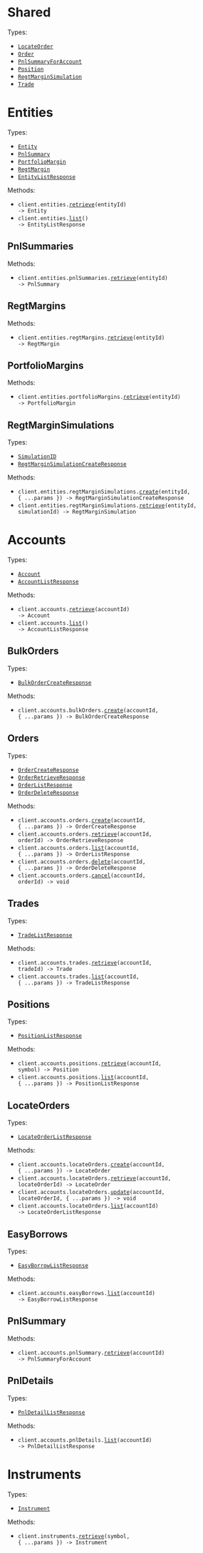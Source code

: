 # Shared

Types:

- <code><a href="./src/resources/shared.ts">LocateOrder</a></code>
- <code><a href="./src/resources/shared.ts">Order</a></code>
- <code><a href="./src/resources/shared.ts">PnlSummaryForAccount</a></code>
- <code><a href="./src/resources/shared.ts">Position</a></code>
- <code><a href="./src/resources/shared.ts">RegtMarginSimulation</a></code>
- <code><a href="./src/resources/shared.ts">Trade</a></code>

# Entities

Types:

- <code><a href="./src/resources/entities/entities.ts">Entity</a></code>
- <code><a href="./src/resources/entities/entities.ts">PnlSummary</a></code>
- <code><a href="./src/resources/entities/entities.ts">PortfolioMargin</a></code>
- <code><a href="./src/resources/entities/entities.ts">RegtMargin</a></code>
- <code><a href="./src/resources/entities/entities.ts">EntityListResponse</a></code>

Methods:

- <code title="get /entities/{entity_id}">client.entities.<a href="./src/resources/entities/entities.ts">retrieve</a>(entityId) -> Entity</code>
- <code title="get /entities">client.entities.<a href="./src/resources/entities/entities.ts">list</a>() -> EntityListResponse</code>

## PnlSummaries

Methods:

- <code title="get /entities/{entity_id}/pnl-summary">client.entities.pnlSummaries.<a href="./src/resources/entities/pnl-summaries.ts">retrieve</a>(entityId) -> PnlSummary</code>

## RegtMargins

Methods:

- <code title="get /entities/{entity_id}/regt-margin">client.entities.regtMargins.<a href="./src/resources/entities/regt-margins.ts">retrieve</a>(entityId) -> RegtMargin</code>

## PortfolioMargins

Methods:

- <code title="get /entities/{entity_id}/portfolio-margin">client.entities.portfolioMargins.<a href="./src/resources/entities/portfolio-margins.ts">retrieve</a>(entityId) -> PortfolioMargin</code>

## RegtMarginSimulations

Types:

- <code><a href="./src/resources/entities/regt-margin-simulations.ts">SimulationID</a></code>
- <code><a href="./src/resources/entities/regt-margin-simulations.ts">RegtMarginSimulationCreateResponse</a></code>

Methods:

- <code title="post /entities/{entity_id}/regt-margin-simulations">client.entities.regtMarginSimulations.<a href="./src/resources/entities/regt-margin-simulations.ts">create</a>(entityId, { ...params }) -> RegtMarginSimulationCreateResponse</code>
- <code title="get /entities/{entity_id}/regt-margin-simulations/{simulation_id}">client.entities.regtMarginSimulations.<a href="./src/resources/entities/regt-margin-simulations.ts">retrieve</a>(entityId, simulationId) -> RegtMarginSimulation</code>

# Accounts

Types:

- <code><a href="./src/resources/accounts/accounts.ts">Account</a></code>
- <code><a href="./src/resources/accounts/accounts.ts">AccountListResponse</a></code>

Methods:

- <code title="get /accounts/{account_id}">client.accounts.<a href="./src/resources/accounts/accounts.ts">retrieve</a>(accountId) -> Account</code>
- <code title="get /accounts">client.accounts.<a href="./src/resources/accounts/accounts.ts">list</a>() -> AccountListResponse</code>

## BulkOrders

Types:

- <code><a href="./src/resources/accounts/bulk-orders.ts">BulkOrderCreateResponse</a></code>

Methods:

- <code title="post /accounts/{account_id}/bulk-orders">client.accounts.bulkOrders.<a href="./src/resources/accounts/bulk-orders.ts">create</a>(accountId, { ...params }) -> BulkOrderCreateResponse</code>

## Orders

Types:

- <code><a href="./src/resources/accounts/orders.ts">OrderCreateResponse</a></code>
- <code><a href="./src/resources/accounts/orders.ts">OrderRetrieveResponse</a></code>
- <code><a href="./src/resources/accounts/orders.ts">OrderListResponse</a></code>
- <code><a href="./src/resources/accounts/orders.ts">OrderDeleteResponse</a></code>

Methods:

- <code title="post /accounts/{account_id}/orders">client.accounts.orders.<a href="./src/resources/accounts/orders.ts">create</a>(accountId, { ...params }) -> OrderCreateResponse</code>
- <code title="get /accounts/{account_id}/orders/{order_id}">client.accounts.orders.<a href="./src/resources/accounts/orders.ts">retrieve</a>(accountId, orderId) -> OrderRetrieveResponse</code>
- <code title="get /accounts/{account_id}/orders">client.accounts.orders.<a href="./src/resources/accounts/orders.ts">list</a>(accountId, { ...params }) -> OrderListResponse</code>
- <code title="delete /accounts/{account_id}/orders">client.accounts.orders.<a href="./src/resources/accounts/orders.ts">delete</a>(accountId, { ...params }) -> OrderDeleteResponse</code>
- <code title="delete /accounts/{account_id}/orders/{order_id}">client.accounts.orders.<a href="./src/resources/accounts/orders.ts">cancel</a>(accountId, orderId) -> void</code>

## Trades

Types:

- <code><a href="./src/resources/accounts/trades.ts">TradeListResponse</a></code>

Methods:

- <code title="get /accounts/{account_id}/trades/{trade_id}">client.accounts.trades.<a href="./src/resources/accounts/trades.ts">retrieve</a>(accountId, tradeId) -> Trade</code>
- <code title="get /accounts/{account_id}/trades">client.accounts.trades.<a href="./src/resources/accounts/trades.ts">list</a>(accountId, { ...params }) -> TradeListResponse</code>

## Positions

Types:

- <code><a href="./src/resources/accounts/positions.ts">PositionListResponse</a></code>

Methods:

- <code title="get /accounts/{account_id}/positions/{symbol}">client.accounts.positions.<a href="./src/resources/accounts/positions.ts">retrieve</a>(accountId, symbol) -> Position</code>
- <code title="get /accounts/{account_id}/positions">client.accounts.positions.<a href="./src/resources/accounts/positions.ts">list</a>(accountId, { ...params }) -> PositionListResponse</code>

## LocateOrders

Types:

- <code><a href="./src/resources/accounts/locate-orders.ts">LocateOrderListResponse</a></code>

Methods:

- <code title="post /accounts/{account_id}/locate-orders">client.accounts.locateOrders.<a href="./src/resources/accounts/locate-orders.ts">create</a>(accountId, { ...params }) -> LocateOrder</code>
- <code title="get /accounts/{account_id}/locate-orders/{locate_order_id}">client.accounts.locateOrders.<a href="./src/resources/accounts/locate-orders.ts">retrieve</a>(accountId, locateOrderId) -> LocateOrder</code>
- <code title="patch /accounts/{account_id}/locate-orders/{locate_order_id}">client.accounts.locateOrders.<a href="./src/resources/accounts/locate-orders.ts">update</a>(accountId, locateOrderId, { ...params }) -> void</code>
- <code title="get /accounts/{account_id}/locate-orders">client.accounts.locateOrders.<a href="./src/resources/accounts/locate-orders.ts">list</a>(accountId) -> LocateOrderListResponse</code>

## EasyBorrows

Types:

- <code><a href="./src/resources/accounts/easy-borrows.ts">EasyBorrowListResponse</a></code>

Methods:

- <code title="get /accounts/{account_id}/easy-borrows">client.accounts.easyBorrows.<a href="./src/resources/accounts/easy-borrows.ts">list</a>(accountId) -> EasyBorrowListResponse</code>

## PnlSummary

Methods:

- <code title="get /accounts/{account_id}/pnl-summary">client.accounts.pnlSummary.<a href="./src/resources/accounts/pnl-summary.ts">retrieve</a>(accountId) -> PnlSummaryForAccount</code>

## PnlDetails

Types:

- <code><a href="./src/resources/accounts/pnl-details.ts">PnlDetailListResponse</a></code>

Methods:

- <code title="get /accounts/{account_id}/pnl-details">client.accounts.pnlDetails.<a href="./src/resources/accounts/pnl-details.ts">list</a>(accountId) -> PnlDetailListResponse</code>

# Instruments

Types:

- <code><a href="./src/resources/instruments.ts">Instrument</a></code>

Methods:

- <code title="get /instruments/{symbol}">client.instruments.<a href="./src/resources/instruments.ts">retrieve</a>(symbol, { ...params }) -> Instrument</code>
